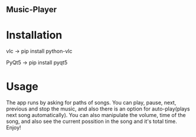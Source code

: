 ## Music-Player

# Installation

vlc -> pip install python-vlc

PyQt5 -> pip install pyqt5

# Usage

The app runs by asking for paths of songs. You can play, pause, next, previous and stop the music, and also there is an option for 
auto-play(plays next song automatically). You can also manipulate the volume, time of the song, and also see the current possition
in the song and it's total time. Enjoy!
